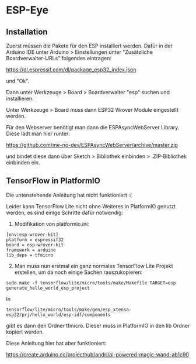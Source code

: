 # ESP-Eye

## Installation
Zuerst müssen die Pakete für den ESP installiert werden. Dafür in der Arduino IDE unter Arduino > Einstellungen unter "Zusätzliche Boardverwalter-URLs" folgendes eintragen:

https://dl.espressif.com/dl/package_esp32_index.json

und "Ok".

Dann unter Werkzeuge > Board > Boardverwalter "esp" suchen und installieren.

Unter Werkzeuge > Board muss dann ESP32 Wrover Module eingestellt werden.

Für den Webserver benötigt man dann die ESPAsyncWebServer Library. Diese lädt man hier runter:

https://github.com/me-no-dev/ESPAsyncWebServer/archive/master.zip

und bindet diese dann über Sketch > Bibliothek einbinden > .ZIP-Bibliothek einbinden ein.

## TensorFlow in PlatformIO

Die untenstehende Anleitung hat nicht funktioniert :(

Leider kann TensorFlow Lite nicht ohne Weiteres in PlatformIO genutzt werden, es sind einige Schritte dafür notwendig:

1. Modifikation von platformio.ini:
```
[env:esp-wrover-kit]
platform = espressif32
board = esp-wrover-kit
framework = arduino
lib_deps = tfmicro
```

2. Man muss nun erstmal ein ganz normales TensorFlow Lite Projekt erstellen, um da noch einige Sachen rauszukopieren:
```
sudo make -f tensorflow/lite/micro/tools/make/Makefile TARGET=esp generate_hello_world_esp_project
```
In
```
tensorflow/lite/micro/tools/make/gen/esp_xtensa-esp32/prj/hello_world/esp-idf/components
```
gibt es dann den Ordner tfmicro. Dieser muss in PlatformIO in den lib Ordner kopiert werden.

Diese Anleitung hier hat aber funktioniert:

https://create.arduino.cc/projecthub/andri/ai-powered-magic-wand-ab1c90
